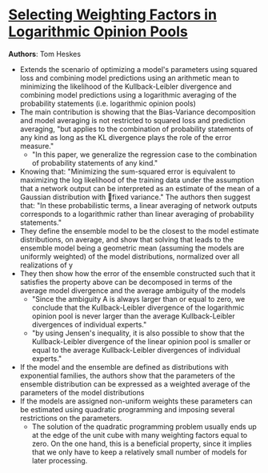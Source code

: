 # [Selecting Weighting Factors in Logarithmic Opinion Pools](https://papers.nips.cc/paper/1413-selecting-weighting-factors-in-logarithmic-opinion-pools.pdf)

**Authors**: Tom Heskes

* Extends the scenario of optimizing a model's parameters using squared loss and combining model predictions using an arithmetic mean to minimizing the likelihood of the Kullback-Leibler divergence and combining model predictions using a logarithmic averaging of the probability statements (i.e. logarithmic opinion pools)
* The main contribution is showing that the Bias-Variance decomposition and model averaging is not restricted to squared loss and prediction averaging, "but applies to the combination of probability statements of any kind as long as the KL divergence plays the role of the error measure."
    * "In this paper, we generalize the regression case to the combination of probability statements of any kind."
* Knowing that: "Minimizing the sum-squared error is equivalent to maximizing the log likelihood of the training data under the assumption that a network output can be interpreted as an estimate of the mean of a Gaussian distribution with fixed variance." The authors then suggest that: "In these probabilistic terms, a linear averaging of network outputs corresponds to a logarithmic rather than linear averaging of probability statements."
* They define the ensemble model to be the closest to the model estimate distributions, on average, and show that solving that leads to the ensemble model being a geometric mean (assuming the models are uniformly weighted) of the model distributions, normalized over all realizations of y
* They then show how the error of the ensemble constructed such that it satisfies the property above can be decomposed in terms of the average model divergence and the average ambiguity of the models
    * "Since the ambiguity A is always larger than or equal to zero, we conclude that the Kullback-Leibler divergence of the logarithmic opinion pool is never larger than the average Kullback-Leibler divergences of individual experts."
    * "by using Jensen's inequality, it is also possible to show that the Kullback-Leibler divergence of the linear opinion pool is smaller or equal to the average Kullback-Leibler divergences of individual experts."
* If the model and the ensemble are defined as distributions with exponential families, the authors show that the parameters of the ensemble distribution can be expressed as a weighted average of the parameters of the model distributions
* If the models are assigned non-uniform weights these parameters can be estimated using quadratic programming and imposing several restrictions on the parameters.
    * The solution of the quadratic programming problem usually ends up at the edge of the unit cube with many weighting factors equal to zero. On the one hand, this is a beneficial property, since it implies that we only have to keep a relatively small number of models for later processing.